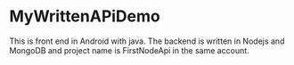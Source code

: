 # MyWrittenAPiDemo
This is front end in Android with java. 
The backend is written in Nodejs and MongoDB and project name is FirstNodeApi in the same account. 
